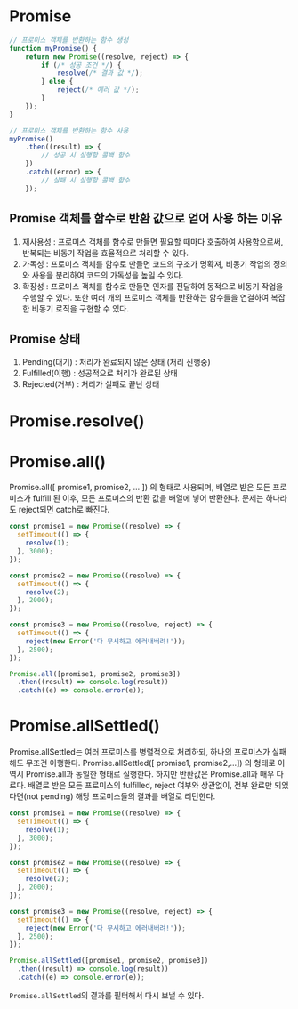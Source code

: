 # Promise
```javascript
// 프로미스 객체를 반환하는 함수 생성
function myPromise() {
    return new Promise((resolve, reject) => {
        if (/* 성공 조건 */) {
            resolve(/* 결과 값 */);
        } else {
            reject(/* 에러 값 */);
        }
    });
}

// 프로미스 객체를 반환하는 함수 사용
myPromise()
    .then((result) => {
        // 성공 시 실행할 콜백 함수
    })
    .catch((error) => {
        // 실패 시 실행할 콜백 함수
    });
```

## Promise 객체를 함수로 반환 값으로 얻어 사용 하는 이유
1. 재사용성 : 프로미스 객체를 함수로 만들면 필요할 때마다 호출하여 사용함으로써, 반복되는 비동기 작업을 효율적으로 처리할 수 있다.
2. 가독성 : 프로미스 객체를 함수로 만들면 코드의 구조가 명확져, 비동기 작업의 정의와 사용을 분리하여 코드의 가독성을 높일 수 있다.
3. 확장성 : 프로미스 객체를 함수로 만들면 인자를 전달하여 동적으로 비동기 작업을 수행할 수 있다. 또한 여러 개의 프로미스 객체를 반환하는 함수들을 연결하여 복잡한 비동기 로직을 구현할 수 있다.

## Promise 상태
1. Pending(대기) : 처리가 완료되지 않은 상태 (처리 진행중)
2. Fulfilled(이행) : 성공적으로 처리가 완료된 상태
3. Rejected(거부) : 처리가 실패로 끝난 상태

# Promise.resolve()



# Promise.all()
Promise.all([ promise1, promise2, ... ]) 의 형태로 사용되며, 배열로 받은 모든 프로미스가 fulfill 된 이후, 모든 프로미스의 반환 값을 배열에 넣어 반환한다.
문제는 하나라도 reject되면 catch로 빠진다.
```javascript
const promise1 = new Promise((resolve) => {
  setTimeout(() => {
    resolve(1);
  }, 3000);
});

const promise2 = new Promise((resolve) => {
  setTimeout(() => {
    resolve(2);
  }, 2000);
});

const promise3 = new Promise((resolve, reject) => {
  setTimeout(() => {
    reject(new Error('다 무시하고 에러내버려!'));
  }, 2500);
});

Promise.all([promise1, promise2, promise3])
  .then((result) => console.log(result))
  .catch((e) => console.error(e));
```

# Promise.allSettled()
Promise.allSettled는 여러 프로미스를 병렬적으로 처리하되, 하나의 프로미스가 실패해도 무조건 이행한다.
Promise.allSettled([ promise1, promise2,...]) 의 형태로 이 역시 Promise.all과 동일한 형태로 실행한다. 하지만 반환값은 Promise.all과 매우 다르다.
배열로 받은 모든 프로미스의 fulfilled, reject 여부와 상관없이, 전부 완료만 되었다면(not pending) 해당 프로미스들의 결과를 배열로 리턴한다.
```javascript
const promise1 = new Promise((resolve) => {
  setTimeout(() => {
    resolve(1);
  }, 3000);
});

const promise2 = new Promise((resolve) => {
  setTimeout(() => {
    resolve(2);
  }, 2000);
});

const promise3 = new Promise((resolve, reject) => {
  setTimeout(() => {
    reject(new Error('다 무시하고 에러내버려!'));
  }, 2500);
});

Promise.allSettled([promise1, promise2, promise3])
  .then((result) => console.log(result))
  .catch((e) => console.error(e));
```
`Promise.allSettled`의 결과를 필터해서 다시 보낼 수 있다.



